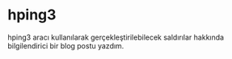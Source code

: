 # hping3
hping3 aracı kullanılarak gerçekleştirilebilecek saldırılar hakkında bilgilendirici bir blog postu yazdım.
